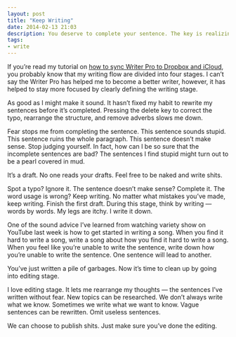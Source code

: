 ```yaml
---
layout: post
title: "Keep Writing"
date: 2014-02-13 21:03
description: You deserve to complete your sentence. The key is realizing that no one reads your first draft.
tags:
- write
---
```


If you’re read my tutorial on [how to sync Writer Pro to Dropbox and iCloud](http://sayzlim.net/sync-writer-pro-icloud-dropbox/ "Sync Writer Pro Between iCloud and Dropbox - Sayz Lim"), you probably know that my writing flow are divided into four stages.  I can’t say the Writer Pro has helped me to become a better writer, however, it has helped to stay more focused by clearly defining the writing stage.

As good as I might make it sound. It hasn’t fixed my  habit to rewrite my sentences before it’s completed. Pressing the delete key to correct the typo, rearrange the structure, and remove adverbs slows me down.

Fear stops me from completing the sentence. This sentence sounds stupid. This sentence ruins the whole paragraph. This sentence doesn’t make sense. Stop judging yourself. In fact, how can I be so sure that the incomplete sentences are bad? The sentences I find stupid might turn out to be a pearl covered in mud.

It’s a draft. No one reads your drafts. Feel free to be naked and write shits.

Spot a typo? Ignore it. The sentence doesn’t make sense? Complete it. The word usage is wrong? Keep writing. No matter what mistakes you’ve made, keep writing. Finish the first draft. During this stage, think by writing — words by words. My legs are itchy. I write it down.

One of the sound advice I’ve learned from watching variety show on YouTube last week is how to get started in writing a song. When you find it hard to write a song, write a song about how you find it hard to write a song. When you feel like you’re unable to write the sentence, write down how you’re unable to write the sentence. One sentence will lead to another.

You’ve just written a pile of garbages. Now it’s time to clean up by going into editing stage.

I love editing stage. It lets me rearrange my thoughts — the sentences I’ve written without fear. New topics can be researched. We don’t always write what we know. Sometimes we write what we want to know. Vague sentences can be rewritten. Omit useless sentences.

We can choose to publish shits.  Just make sure you’ve done the editing.
